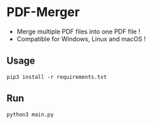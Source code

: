 # PDF-Merger

- Merge multiple PDF files into one PDF file !
- Compatible for Windows, Linux and macOS !
## Usage
```
pip3 install -r requirements.txt
```

## Run
```
python3 main.py
```
